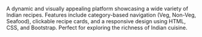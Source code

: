 A dynamic and visually appealing platform showcasing a wide variety of Indian recipes. Features include category-based navigation (Veg, Non-Veg, Seafood), clickable recipe cards, and a responsive design using HTML, CSS, and Bootstrap. Perfect for exploring the richness of Indian cuisine.
